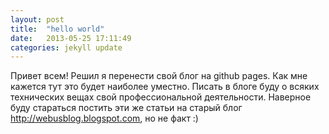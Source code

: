 ```yaml
---
layout: post
title:  "hello world"
date:   2013-05-25 17:11:49
categories: jekyll update
---
```


Привет всем!
Решил я перенести свой блог на github pages. Как мне кажется тут это будет наиболее уместно.
Писать в блоге буду о всяких технических вещах свой профессиональной деятельности.
Наверное буду стараться постить эти же статьи на старый блог http://webusblog.blogspot.com, но не факт :)
